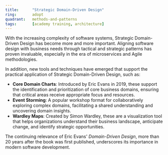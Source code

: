 ```yaml
---
title:      "Strategic Domain-Driven Design"
ring:       adopt
quadrant:   methods-and-patterns
tags:       [academy training, architecture]
---
```


With the increasing complexity of software systems, Strategic Domain-Driven Design has become more and more important. Aligning software design with business needs through tactical and strategic patterns has proven invaluable, especially in the era of microservices and Agile methodologies.

In addition, new tools and techniques have emerged that support the practical application of Strategic Domain-Driven Design, such as:

* **Core Domain Charts**: Introduced by Eric Evans in 2019, these support the identification and prioritization of core business domains, ensuring that critical areas receive appropriate focus and resources.
* **Event Storming**: A popular workshop format for collaboratively exploring complex domains, facilitating a shared understanding and uncovering domain insights.
* **Wardley Maps**: Created by Simon Wardley, these are a visualization tool that helps organizations understand their business landscape, anticipate change, and identify strategic opportunities.

The continuing relevance of Eric Evans' *Domain-Driven Design*, more than 20 years after the book was first published, underscores its importance in modern software development.
